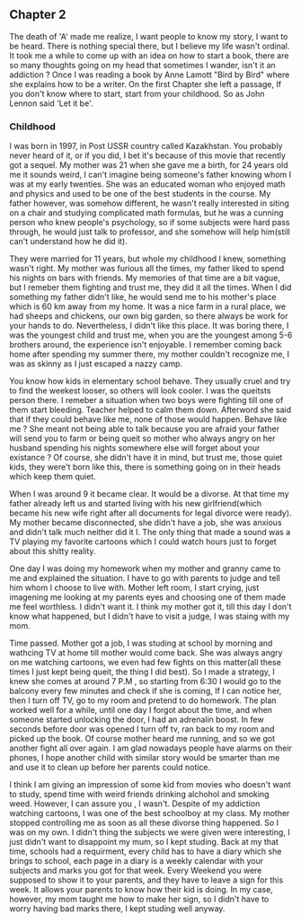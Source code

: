## Chapter 2
The death of 'A' made me realize, I want people to know my story, I want to be heard. There is nothing special there, but I believe my life wasn't ordinal. It took me a while to come up with an idea on how to start a book, there are so many thoughts going on my head that sometimes I wander, isn't it an addiction ? Once I was reading a book by  Anne Lamott "Bird by Bird" where she explains how to be a writer. On the first Chapter she left a passage, If you don't know where to start, start from your childhood. So as John Lennon said 'Let it be'.

### Childhood
I was born in 1997, in Post USSR country called Kazakhstan. You probably never heard of it, or if you did, I bet it's because of this movie that recently got a sequel. My mother was 21 when she gave me a birth, for 24 years old me it sounds weird, I can't imagine being someone's father knowing whom I was at my early twenties.
She was an educated woman who enjoyed math and physics and used to be one of the best students in the course. My father however, was somehow different, he wasn't really interested in siting on a chair and studying complicated math formulas, but he was a cunning person who knew people's psychology, so if some subjects were hard pass through, he would just talk to professor, and she somehow will help him(still can't understand how he did it).

They were married for 11 years, but whole my childhood I knew, something wasn't right. My mother was furious all the times, my father liked to spend his nights on bars with friends. My memories of that time are a bit vague, but I remeber them fighting and trust me, they did it all the times. When I did something my father didn't like, he would send me to his mother's place which is 60 km away from my home. It was a nice farm in a rural place, we had sheeps and chickens, our own big garden, so there always be work for your hands to do. Nevertheless, I didn't like this place. It was boring there, I was the youngest child and trust me, when you are the youngest among 5-6 brothers around, the experience isn't enjoyable.
I remember coming back home after spending my summer there, my mother couldn't recognize me, I was as skinny as I just escaped a nazzy camp. 

You know how kids in elementary school behave. They usually cruel and try to find the weekest looser, so others will look cooler. I was the queitsts person there. I remeber a situation when two boys were fighting till one of them start bleeding. 
Teacher helped to calm them down. Afterword she said that if they could behave like me, none of those would happen. Behave like me ? She meant not being able to talk because you are afraid your father will send you to farm or being queit so mother who always angry on her husband spending his nights somewhere else will forget about your existance ? Of course, she didn't have it in mind, but trust me, those quiet kids, they were't born like this, there is something going on in their heads which keep them quiet.

When I was around 9 it became clear. It would be a divorse. At that time my father already left us and started living with his new girlfriend(which became his new wife right after all documents for legal divorce were ready). My mother became disconnected, she didn't have a job, she was anxious and didn't talk much neither did it I. The only thing that made a sound was a TV playing my favorite cartoons which I could watch hours just to forget about this shitty reality.

One day I was doing my homework when my mother and granny came to me and explained the situation. I have to go with parents to judge and tell him whom I choose to live with. Mother left room, I start crying, just imagening me looking at my parents eyes and choosing one of them made me feel worthless. I didn't want it. I think my mother got it, till this day I don't know what happened, but I didn't have to visit a judge, I was staing with my mom.

Time passed. Mother got a job, I was studing at school by morning and wathcing TV at home till mother would come back. She was always angry on me watching cartoons, we even had few fights on this matter(all these times I just kept being queit, the thing I did best). So I made a strategy, I knew she comes at around 7 P.M , so starting from 6:30 I would go to the balcony every few minutes and check if she is coming, If I can notice her, then I turn off TV, go to my room and pretend to do homework. The plan worked well for a while, until one day I forgot about the time, and when someone started unlocking the door, I had an adrenalin boost. In few seconds before door was opened I turn off tv, ran back to my room and picked up the book. Of course mother heard me running, and so we got another fight all over again. I am glad nowadays people have alarms on their phones, I hope another child 
with similar story would be smarter than me and use it to clean up before her parents could notice.

I think I am giving an impression of some kid from movies who doesn't want to study, spend time with weird friends drinking alchohol and smoking weed. However, I can assure you , I wasn't. Despite of my addiction watching cartoons, I was one of the best schoolboy at my class.
My mother stopped controlling me as soon as all these divorse thing happened. So I was on my own. I didn't thing the subjects we were given were interesting, I just didn't want to 
disappoint my mum, so I kept studing. Back at my that time, schools had a requirment, every child has to have a diary which she brings to school, each page in a diary is a weekly calendar with your subjects and marks you got for that week. Every Weekend you were supposed to show it to your parents, and they have to leave a sign for this week. It allows your parents to know how their kid is doing. In my case, however, my mom taught me how to make her sign, so I didn't have to worry having bad marks there, I kept studing well anyway.
